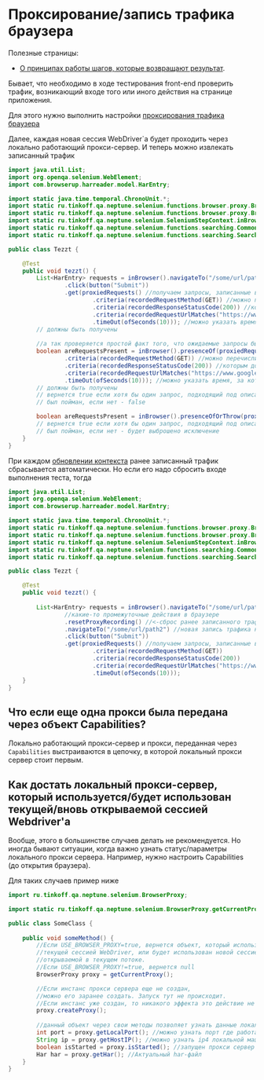 # Проксирование/запись трафика браузера

Полезные страницы:
- [О принципах работы шагов, которые возвращают результат](./../../../core.api/doc/rus/IDEA.MD#Шаги,-которые-возвращают-результат).

Бывает, что необходимо в ходе тестирования front-end проверить трафик, возникающий входе того или иного действия на странице 
приложения. 

Для этого нужно выполнить настройки [проксирования трафика браузера](./SETTINGS.MD#Проксирование-трафика-браузера)

Далее, каждая новая сессия WebDriver`a будет проходить через локально работающий прокси-сервер. И теперь можно извлекать записанный 
трафик

```java
import java.util.List;
import org.openqa.selenium.WebElement;
import com.browserup.harreader.model.HarEntry;

import static java.time.temporal.ChronoUnit.*;
import static ru.tinkoff.qa.neptune.selenium.functions.browser.proxy.BrowserProxyGetStepSupplier.*;
import static ru.tinkoff.qa.neptune.selenium.functions.browser.proxy.BrowserProxyCriteria.*;
import static ru.tinkoff.qa.neptune.selenium.SeleniumStepContext.inBrowser;
import static ru.tinkoff.qa.neptune.selenium.functions.searching.CommonElementCriteria.*;
import static ru.tinkoff.qa.neptune.selenium.functions.searching.SearchSupplier.*;

public class Tezzt {

    @Test
    public void tezzt() {
        List<HarEntry> requests = inBrowser().navigateTo("/some/url/path")
                .click(button("Submit"))
                .get(proxiedRequests() //получаем запросы, записанные входе действий выше
                        .criteria(recordedRequestMethod(GET)) //можно перечислить критерии,
                        .criteria(recordedResponseStatusCode(200)) //которым должны соответствовать извлекаемые 
                        .criteria(recordedRequestUrlMatches("https://www.google.com")) //запросы
                        .timeOut(ofSeconds(10))); //можно указать время, за которое желаемые запросы 
        // должны быть получены
        
        //а так проверяется простой факт того, что ожидаемые запросы были отправлены/ответы получены
        boolean areRequestsPresent = inBrowser().presenceOf(proxiedRequests()
                .criteria(recordedRequestMethod(GET)) //можно перечислить критерии,
                .criteria(recordedResponseStatusCode(200)) //которым должны соответствовать извлекаемые 
                .criteria(recordedRequestUrlMatches("https://www.google.com")) //запросы
                .timeOut(ofSeconds(10))); //можно указать время, за которое желаемые запросы
        // должны быть получены
        // вернется true если хотя бы один запрос, подходящий под описание выше, 
        // был пойман, если нет - false

        boolean areRequestsPresent = inBrowser().presenceOfOrThrow(proxiedRequests());
        // вернется true если хотя бы один запрос, подходящий под описание выше, 
        // был пойман, если нет - будет выброшено исключение
    }
}
```

При каждом [обновлении контекста](./../../../core.api/doc/rus/REFRESHING_STOPPING.MD#Обновление) ранее записанный трафик 
сбрасывается автоматически. Но если его надо сбросить входе выполнения теста, тогда

```java
import java.util.List;
import org.openqa.selenium.WebElement;
import com.browserup.harreader.model.HarEntry;

import static java.time.temporal.ChronoUnit.*;
import static ru.tinkoff.qa.neptune.selenium.functions.browser.proxy.BrowserProxyGetStepSupplier.*;
import static ru.tinkoff.qa.neptune.selenium.functions.browser.proxy.BrowserProxyCriteria.*;
import static ru.tinkoff.qa.neptune.selenium.SeleniumStepContext.inBrowser;
import static ru.tinkoff.qa.neptune.selenium.functions.searching.CommonElementCriteria.*;
import static ru.tinkoff.qa.neptune.selenium.functions.searching.SearchSupplier.*;

public class Tezzt {

    @Test
    public void tezzt() {       
        
        List<HarEntry> requests = inBrowser().navigateTo("/some/url/path")
                //какие-то промежуточные действия в браузере
                .resetProxyRecording() //<-сброс ранее записанного трафика
                .navigateTo("/some/url/path2") //новая запись трафика начинается тут
                .click(button("Submit"))
                .get(proxiedRequests() //получаем запросы, записанные входе действий выше
                        .criteria(recordedRequestMethod(GET)) 
                        .criteria(recordedResponseStatusCode(200))  
                        .criteria(recordedRequestUrlMatches("https://www.google.com")) 
                        .timeOut(ofSeconds(10)));
    }
}
```

## Что если еще одна прокси была передана через объект Capabilities?

Локально работающий прокси-сервер и прокси, переданная через `Capabilities` выстраиваются в цепочку, в которой локальный
прокси сервер стоит первым.

## Как достать локальный прокси-сервер, который используется/будет использован текущей/вновь открываемой сессией Webdriver'а

Вообще, этого в большинстве случаев делать не рекомендуется. Но иногда бывают ситуации, когда важно узнать
статус/параметры локального прокси сервера. Например, нужно настроить Capabilities (до открытия браузера).

Для таких случаев пример ниже

```java
import ru.tinkoff.qa.neptune.selenium.BrowserProxy;

import static ru.tinkoff.qa.neptune.selenium.BrowserProxy.getCurrentProxy;

public class SomeClass {
    
    public void someMethod() {
        //Если USE_BROWSER_PROXY=true, вернется объект, который используется
        //текущей сессией WebDriver, или будет использован новой сессией WebDriver,
        //открываемой в текущем потоке.
        //Если USE_BROWSER_PROXY!=true, вернется null
        BrowserProxy proxy = getCurrentProxy();

        //Если инстанс прокси сервера еще не создан,
        //можно его заранее создать. Запуск тут не происходит.
        //Если инстанс уже создан, то никакого эффекта это действие не имеет
        proxy.createProxy();
        
        //данный объект через свои методы позволяет узнать данные локального прокси-сервера 
        int port = proxy.getLocalPort(); //можно узнать порт где работает/будет работать сервер
        String ip = proxy.getHostIP(); //можно узнать ip4 локальной машины, на localhost
        boolean isStarted = proxy.isStarted(); //запущен прокси сервер или нет
        Har har = proxy.getHar(); //Актуальный har-файл
    }
}
```



